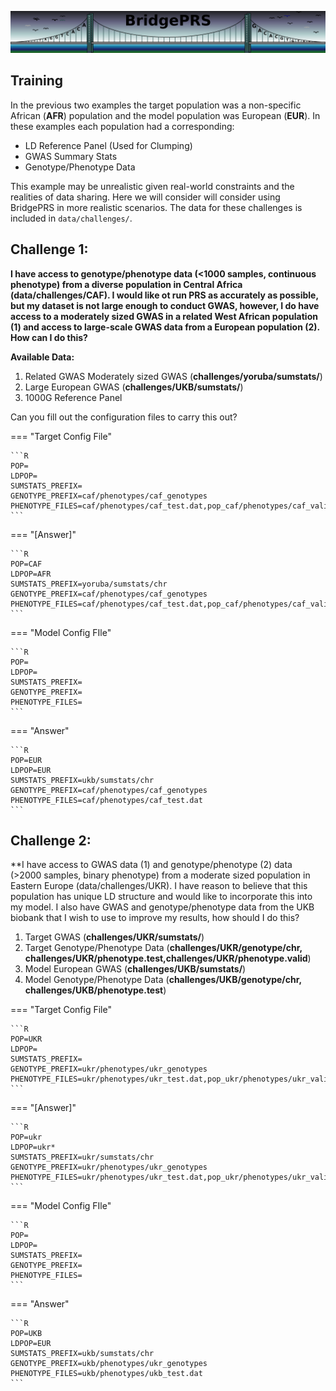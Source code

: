 ![Screenshot](img/slim/quikstart_logo4.png)


## Training

In the previous two examples the target population was a non-specific African (**AFR**) population 
and the model population  was European (**EUR**).  In these examples each population had a corresponding:  

- LD Reference Panel (Used for Clumping) 
- GWAS Summary Stats 
- Genotype/Phenotype Data 

This example may be unrealistic given real-world constraints and the realities of data sharing. 
Here we will consider will consider using BridgePRS in more realistic scenarios.  The data 
for these challenges is included in `data/challenges/`.

## Challenge 1: 

**I have access to genotype/phenotype data (<1000 samples, continuous phenotype) from a diverse population in Central Africa (data/challenges/CAF). 
I would like ot run PRS as accurately as possible, but my dataset is not large enough to conduct GWAS, however, I do have access to a moderately 
sized GWAS in a related West African population (1) and access to large-scale GWAS data from a European population (2).  How can I do this?**
 
**Available Data:** 

1. Related GWAS Moderately sized GWAS (**challenges/yoruba/sumstats/**) 
2. Large European GWAS (**challenges/UKB/sumstats/**) 
3. 1000G Reference Panel

Can you fill out the configuration files to carry this out? 

=== "Target Config File"

    ```R
    POP=
    LDPOP=
    SUMSTATS_PREFIX=
    GENOTYPE_PREFIX=caf/phenotypes/caf_genotypes
    PHENOTYPE_FILES=caf/phenotypes/caf_test.dat,pop_caf/phenotypes/caf_validation.dat
    ```

=== "[Answer]"

    ```R
    POP=CAF
    LDPOP=AFR 
    SUMSTATS_PREFIX=yoruba/sumstats/chr 
    GENOTYPE_PREFIX=caf/phenotypes/caf_genotypes
    PHENOTYPE_FILES=caf/phenotypes/caf_test.dat,pop_caf/phenotypes/caf_validation.dat
    ```

=== "Model Config FIle"

    ```R
    POP=
    LDPOP= 
    SUMSTATS_PREFIX=
    GENOTYPE_PREFIX=
    PHENOTYPE_FILES=
    ```

=== "Answer"

    ```R
    POP=EUR
    LDPOP=EUR
    SUMSTATS_PREFIX=ukb/sumstats/chr
    GENOTYPE_PREFIX=caf/phenotypes/caf_genotypes
    PHENOTYPE_FILES=caf/phenotypes/caf_test.dat
    ```




## Challenge 2: 

**I have access to GWAS data (1) and  genotype/phenotype (2) data (>2000 samples, binary phenotype) from a moderate sized population in Eastern Europe (data/challenges/UKR). 
I have reason to believe that this population has unique LD structure and would like to incorporate this into my model.  I also have GWAS and genotype/phenotype data from the UKB biobank 
that I wish to use to improve my results, how should I do this? 


1. Target GWAS     (**challenges/UKR/sumstats/**) 
2. Target Genotype/Phenotype Data  (**challenges/UKR/genotype/chr, challenges/UKR/phenotype.test,challenges/UKR/phenotype.valid**) 
3. Model European GWAS (**challenges/UKB/sumstats/**) 
4. Model Genotype/Phenotype Data  (**challenges/UKB/genotype/chr, challenges/UKB/phenotype.test**) 



=== "Target Config File"

    ```R
    POP=UKR
    LDPOP=
    SUMSTATS_PREFIX=
    GENOTYPE_PREFIX=ukr/phenotypes/ukr_genotypes
    PHENOTYPE_FILES=ukr/phenotypes/ukr_test.dat,pop_ukr/phenotypes/ukr_validation.dat
    ```

=== "[Answer]"

    ```R
    POP=ukr
    LDPOP=ukr*
    SUMSTATS_PREFIX=ukr/sumstats/chr 
    GENOTYPE_PREFIX=ukr/phenotypes/ukr_genotypes
    PHENOTYPE_FILES=ukr/phenotypes/ukr_test.dat,pop_ukr/phenotypes/ukr_validation.dat
    ```

=== "Model Config FIle"

    ```R
    POP=
    LDPOP= 
    SUMSTATS_PREFIX=
    GENOTYPE_PREFIX=
    PHENOTYPE_FILES=
    ```

=== "Answer"

    ```R
    POP=UKB
    LDPOP=EUR 
    SUMSTATS_PREFIX=ukb/sumstats/chr 
    GENOTYPE_PREFIX=ukb/phenotypes/ukr_genotypes
    PHENOTYPE_FILES=ukb/phenotypes/ukb_test.dat
    ```




  
















